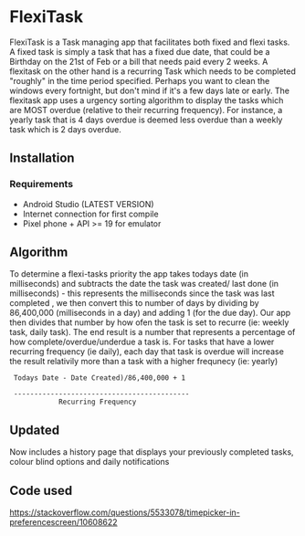 # FlexiTask 
FlexiTask is a Task managing app that facilitates both fixed and flexi tasks. A fixed task
is simply a task that has a fixed due date, that could be a Birthday on the 21st of Feb or
a bill that needs paid every 2 weeks. A flexitask on the other hand is a recurring Task which 
needs to be completed "roughly" in the time period specified. Perhaps you want to clean the windows
every fortnight, but don't mind if it's a few days late or early. The flexitask app uses a urgency 
sorting algorithm to display the tasks which are MOST overdue (relative to their recurring frequency).
For instance, a yearly task that is 4 days overdue is deemed less overdue than a weekly task which is 2 days
overdue. 

## Installation

### Requirements
* Android Studio (LATEST VERSION)
* Internet connection for first compile
* Pixel phone + API >= 19 for emulator



## Algorithm
To determine a flexi-tasks priority the app takes todays date (in milliseconds) and subtracts 
the date the task was created/ last done (in milliseconds) - this represents the milliseconds since the task was last completed
, we then convert this to number of days by dividing by 86,400,000 (milliseconds in a day) and adding 1 (for the due day). Our app then divides that number
by how ofen the task is set to recurre (ie: weekly task, daily task). The end result is a number that represents a percentage of how
complete/overdue/underdue a task is. For tasks that have a lower recurring frequency (ie daily), each day that task is overdue will 
increase the result relativily more than a task with a higher frequnecy (ie: yearly)



     Todays Date - Date Created)/86,400,000 + 1 

     -------------------------------------------
	            Recurring Frequency


## Updated
Now includes a history page that displays your previously completed tasks, colour blind options and daily notifications 

## Code used
https://stackoverflow.com/questions/5533078/timepicker-in-preferencescreen/10608622
